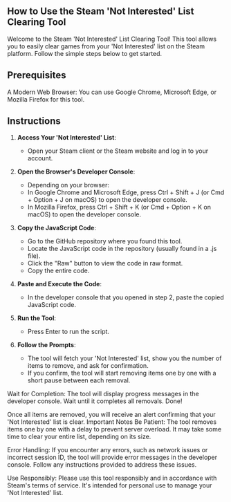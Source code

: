 ## How to Use the Steam 'Not Interested' List Clearing Tool
Welcome to the Steam 'Not Interested' List Clearing Tool! This tool allows you to easily clear games from your 'Not Interested' list on the Steam platform. Follow the simple steps below to get started.

## Prerequisites
A Modern Web Browser: You can use Google Chrome, Microsoft Edge, or Mozilla Firefox for this tool.

## Instructions
1. **Access Your 'Not Interested' List**:
   * Open your Steam client or the Steam website and log in to your account.

2. **Open the Browser's Developer Console**:
     * Depending on your browser:
     * In Google Chrome and Microsoft Edge, press Ctrl + Shift + J (or Cmd + Option + J on macOS) to open the developer console.
     * In Mozilla Firefox, press Ctrl + Shift + K (or Cmd + Option + K on macOS) to open the developer console.

3. **Copy the JavaScript Code**:
     - Go to the GitHub repository where you found this tool.
     - Locate the JavaScript code in the repository (usually found in a .js file).
     - Click the "Raw" button to view the code in raw format.
     - Copy the entire code.
   
3. **Paste and Execute the Code**:
      - In the developer console that you opened in step 2, paste the copied JavaScript code.

4. **Run the Tool**:
      - Press Enter to run the script.


5. **Follow the Prompts**:
      - The tool will fetch your 'Not Interested' list, show you the number of items to remove, and ask for confirmation.
      - If you confirm, the tool will start removing items one by one with a short pause between each removal.

Wait for Completion:
The tool will display progress messages in the developer console. Wait until it completes all removals.
Done!

Once all items are removed, you will receive an alert confirming that your 'Not Interested' list is clear.
Important Notes
Be Patient: The tool removes items one by one with a delay to prevent server overload. It may take some time to clear your entire list, depending on its size.

Error Handling: If you encounter any errors, such as network issues or incorrect session ID, the tool will provide error messages in the developer console. Follow any instructions provided to address these issues.

Use Responsibly: Please use this tool responsibly and in accordance with Steam's terms of service. It's intended for personal use to manage your 'Not Interested' list.


